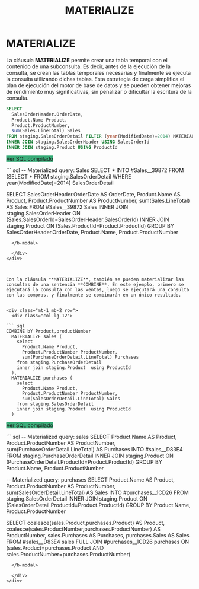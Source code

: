 ﻿---
title: MATERIALIZE
Autogenerated: true
---

# MATERIALIZE

La cláusula **MATERIALIZE** permite crear una tabla temporal con el contenido de una subconsulta. Es decir, antes de la ejecución de la consulta, se crean las tablas temporales necesarias y finalmente se ejecuta la consulta utilizando dichas tablas. Esta estrategia de carga simplifica el plan de ejecución del motor de base de datos y se pueden obtener mejoras de rendimiento muy significativas, sin penalizar o dificultar la escritura de la consulta.

<div class="mt-1 mb-2 row">
  <div class="col-lg-12">

``` sql
SELECT
  SalesOrderHeader.OrderDate,
  Product.Name Product,
  Product.ProductNumber,
  sum(Sales.LineTotal) Sales
FROM staging.SalesOrderDetail FILTER (year(ModifiedDate)=2014) MATERIALIZE Sales
INNER JOIN staging.SalesOrderHeader USING SalesOrderId
INNER JOIN staging.Product USING ProductId
```

  <b-button class="float-right btn" size="sm" v-b-modal.modal-1 style="background-color: #3eaf7c">Ver SQL compilado</b-button>

  <b-modal id="modal-1" size="lg" title="Ver SQL compilado" :hide-footer="true" > 
``` sql
-- Materialized query: Sales
SELECT *
INTO #Sales__39872
FROM (SELECT * FROM staging.SalesOrderDetail WHERE year(ModifiedDate)=2014) SalesOrderDetail

SELECT
  SalesOrderHeader.OrderDate AS OrderDate,
  Product.Name AS Product,
  Product.ProductNumber AS ProductNumber,
  sum(Sales.LineTotal) AS Sales
FROM #Sales__39872 Sales
INNER JOIN staging.SalesOrderHeader ON (Sales.SalesOrderId=SalesOrderHeader.SalesOrderId)
INNER JOIN staging.Product ON (Sales.ProductId=Product.ProductId)
GROUP BY
  SalesOrderHeader.OrderDate,
  Product.Name,
  Product.ProductNumber

```
  </b-modal>

  </div>
</div>



Con la cláusula **MATERIALIZE**, también se pueden materializar las consultas de una sentencia **COMBINE**. En este ejemplo, primero se ejecutará la consulta con las ventas, luego se ejecutará una consulta con las compras, y finalmente se combinarán en un único resultado.


<div class="mt-1 mb-2 row">
  <div class="col-lg-12">

``` sql
COMBINE bY Product,productNumber
  MATERIALIZE sales (
	select 
	  Product.Name Product,
	  Product.ProductNumber ProductNumber,
	  sum(PurchaseOrderDetail.LineTotal) Purchases
	from staging.PurchaseOrderDetail
	inner join staging.Product  using ProductId
  ),
  MATERIALIZE purchases (
	select 
	  Product.Name Product,
	  Product.ProductNumber ProductNumber,
	  sum(SalesOrderDetail.LineTotal) Sales
	from staging.SalesOrderDetail
	inner join staging.Product  using ProductId
  )
```

  <b-button class="float-right btn" size="sm" v-b-modal.modal-2 style="background-color: #3eaf7c">Ver SQL compilado</b-button>

  <b-modal id="modal-2" size="lg" title="Ver SQL compilado" :hide-footer="true" > 
``` sql
-- Materialized query: sales
SELECT
  Product.Name AS Product,
  Product.ProductNumber AS ProductNumber,
  sum(PurchaseOrderDetail.LineTotal) AS Purchases
INTO #sales__D83E4
FROM staging.PurchaseOrderDetail
INNER JOIN staging.Product ON (PurchaseOrderDetail.ProductId=Product.ProductId)
GROUP BY
  Product.Name,
  Product.ProductNumber

-- Materialized query: purchases
SELECT
  Product.Name AS Product,
  Product.ProductNumber AS ProductNumber,
  sum(SalesOrderDetail.LineTotal) AS Sales
INTO #purchases__1CD26
FROM staging.SalesOrderDetail
INNER JOIN staging.Product ON (SalesOrderDetail.ProductId=Product.ProductId)
GROUP BY
  Product.Name,
  Product.ProductNumber

SELECT
  coalesce(sales.Product,purchases.Product) AS Product,
  coalesce(sales.ProductNumber,purchases.ProductNumber) AS ProductNumber,
  sales.Purchases AS Purchases,
  purchases.Sales AS Sales
FROM #sales__D83E4 sales
FULL JOIN #purchases__1CD26 purchases ON (sales.Product=purchases.Product AND sales.ProductNumber=purchases.ProductNumber)

```
  </b-modal>

  </div>
</div>
